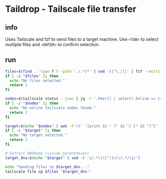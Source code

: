 # Taildrop - Tailscale file transfer

## info

Uses Tailscale and fzf to send files to a target machine. Use `<TAB>` to select multiple files and `<ENTER>` to confirm selection.


## run
```sh
files=$(find . -type f ! -path './.*/*' | sed 's|^\./||' | fzf --multi --prompt="Select files to send: " --exit-0)
if [ -z "$files" ]; then
  echo "No files selected."
  return 1
fi

nodes=$(tailscale status --json | jq -r '.Peer[] | select(.Online == true) | [.HostName, .DNSName, .TailscaleIPs[0]] | @tsv')
if [ -z "$nodes" ]; then
  echo "No online Tailscale nodes found."
  return 2
fi

target=$(echo "$nodes" | awk -F'\t' '{print $1 " (" $2 ") [" $3 "]"}' | fzf --prompt="Select Tailscale node: "  --exit-0)
if [ -z "$target" ]; then
  echo "No target selected."
  return 3
fi

# Extract DNSName (inside parentheses)
target_dns=$(echo "$target" | sed -E 's/.*\(([^)]+)\).*/\1/')

echo "Sending files to $target_dns..."
tailscale file cp $files "$target_dns:"
```
